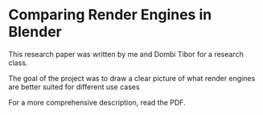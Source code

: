 # Comparing Render Engines in Blender

This research paper was written by me and Dombi Tibor for a research class.

The goal of the project was to draw a clear picture of what render engines are better suited for different use cases

For a more comprehensive description, read the PDF.
